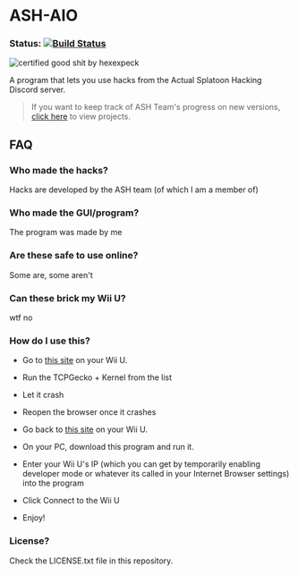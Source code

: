# ASH-AIO
### Status: [![Build Status](https://travis-ci.org/ASHTeam/ash-aio.svg?branch=master)](https://travis-ci.org/ASHTeam/ash-aio)
![certified good shit by hexexpeck](http://b.repl.ca/v1/certified_good%20shit%20by-hexexpeck-green.png)

A program that lets you use hacks from the Actual Splatoon Hacking Discord server.

> If you want to keep track of ASH Team's progress on new versions, [click here](https://github.com/ASHTeam/ash-aio/projects) to view projects.

## FAQ

### Who made the hacks?
Hacks are developed by the ASH team (of which I am a member of)

### Who made the GUI/program?
The program was made by me

### Are these safe to use online?
Some are, some aren't

### Can these brick my Wii U?
wtf no

### How do I use this?
- Go to [this site](http://loadiine.ovh) on your Wii U.

- Run the TCPGecko + Kernel from the list

- Let it crash

- Reopen the browser once it crashes

- Go back to [this site](http://loadiine.ovh) on your Wii U.

- On your PC, download this program and run it.

- Enter your Wii U's IP (which you can get by temporarily enabling developer mode or whatever its called in your Internet Browser settings) into the program

- Click Connect to the Wii U

- Enjoy!

### License?
Check the LICENSE.txt file in this repository.
